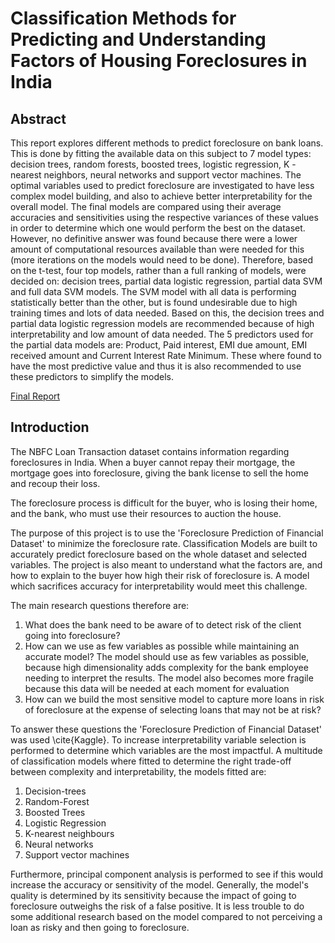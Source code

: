# Classification Methods for Predicting and Understanding Factors of Housing Foreclosures in India
## Abstract

This report explores different methods to predict foreclosure on bank loans. This is done by fitting the available data on this subject to 7 model types: decision trees, random forests, boosted trees, logistic regression, K - nearest neighbors, neural networks and support vector machines. The optimal variables used to predict foreclosure are investigated to have less complex model building, and also to achieve better interpretability for the overall model. The final models are compared using their average accuracies and sensitivities using the respective variances of these values in order to determine which one would perform the best on the dataset. However, no definitive answer was found because there were a lower amount of computational resources available than were needed for this (more iterations on the models would need to be done). Therefore, based on the t-test, four top models, rather than a full ranking of models, were decided on: decision trees, partial data logistic regression, partial data SVM and full data SVM models. The SVM model with all data is performing statistically better than the other, but is found undesirable due to high training times and lots of data needed. Based on this, the decision trees and partial data logistic regression models are recommended because of high interpretability and low amount of data needed. The 5 predictors used for the partial data models are: Product, Paid interest, EMI due amount, EMI received amount and Current Interest Rate Minimum. These where found to have the most predictive value and thus it is also recommended to use these predictors to simplify the models. 

[Final Report](https://github.com/hannahpav/foreclosure-study/blob/main/House%20Foreclosure%20Final%20Report.pdf)

## Introduction
The NBFC Loan Transaction dataset contains information regarding foreclosures in India. When a buyer cannot repay their mortgage, the mortgage goes into foreclosure, giving the bank license to sell the home and recoup their loss.

The foreclosure process is difficult for the buyer, who is losing their home, and the bank, who must use their resources to auction the house.

The purpose of this project is to use the 'Foreclosure Prediction of Financial Dataset' to minimize the foreclosure rate. Classification Models are built to accurately predict foreclosure based on the whole dataset and selected variables. The project is also meant to understand what the factors are, and how to explain to the buyer how high their risk of foreclosure is. A model which sacrifices accuracy for interpretability would meet this challenge.

The main research questions therefore are: 
1.  What does the bank need to be aware of to detect risk of the client going into foreclosure?
2.  How can we use as few variables as possible while maintaining an accurate model? The model should use as few variables as possible, because high dimensionality adds complexity for the bank employee needing to interpret the results. The model also becomes more fragile because this data will be needed at each moment for evaluation
3.  How can we build the most sensitive model to capture more loans in risk of foreclosure at the expense of selecting loans that may not be at risk?

To answer these questions the 'Foreclosure Prediction of Financial Dataset' was used \cite{Kaggle}. To increase interpretability variable selection is performed to determine which variables are the most impactful. A multitude of classification models where fitted to determine the right trade-off between complexity and interpretability, the models fitted are:

1. Decision-trees
2. Random-Forest
3. Boosted Trees
4. Logistic Regression
5. K-nearest neighbours
6. Neural networks
7. Support vector machines
   
Furthermore, principal component analysis is performed to see if this would increase the accuracy or sensitivity of the model. Generally, the model's quality is determined by its sensitivity because the impact of going to foreclosure outweighs the risk of a false positive. It is less trouble to do some additional research based on the model compared to not perceiving a loan as risky and then going to foreclosure.
